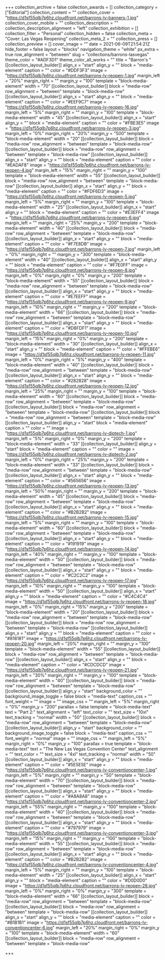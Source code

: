 +++
collection_archive = false
collection_awards = []
collection_category = ["Editorial"]
collection_content = ""
collection_cover = "https://d1sf55qlb7p6hz.cloudfront.net/barrons-lv-banners-1.jpg"
collection_cover_mobile = ""
collection_description = ""
collection_description_alignment = "left"
collection_exhibition = []
collection_filter = "Personal"
collection_hidden = false
collection_meta = "Cover: Las Vegas Reopening"
collection_meta_2 = ""
collection_press = []
collection_preview = []
cover_image = ""
date = 2021-06-09T21:54:21Z
hide_footer = false
layout = "blocks"
navigation_theme = "white"
px_extra = true
row_alignment = "between"
slug = "collections/barrons-lasvegas"
theme_color = "#ADF3D1"
theme_color_all_works = ""
title = "Barron's "
[[collection_layout_builder]]
align_x = "start"
align_y = ""
block = "media-element"
caption = ""
color = "#DDF3F3"
image = "https://d1sf55qlb7p6hz.cloudfront.net/barrons-lv-reopen-1.jpg"
margin_left = "20%"
margin_right = ""
margin_y = "100"
template = "block-media-element"
width = "70"
[[collection_layout_builder]]
block = "media-row"
row_alignment = "between"
template = "block-media-row"
[[collection_layout_builder]]
align_x = "start"
align_y = ""
block = "media-element"
caption = ""
color = "#EEF9C7"
image = "https://d1sf55qlb7p6hz.cloudfront.net/barrons-lv-reopen-16.jpg"
margin_left = "5%"
margin_right = ""
margin_y = "100"
template = "block-media-element"
width = "45"
[[collection_layout_builder]]
align_x = "start"
align_y = ""
block = "media-element"
caption = ""
color = "#FBE3E5"
image = "https://d1sf55qlb7p6hz.cloudfront.net/barrons-lv-reopen-3.jpg"
margin_left = "0%"
margin_right = "20%"
margin_y = "500"
template = "block-media-element"
width = "20"
[[collection_layout_builder]]
block = "media-row"
row_alignment = "between"
template = "block-media-row"
[[collection_layout_builder]]
block = "media-row"
row_alignment = "between"
template = "block-media-row"
[[collection_layout_builder]]
align_x = "start"
align_y = ""
block = "media-element"
caption = ""
color = "#EADAF8"
image = "https://d1sf55qlb7p6hz.cloudfront.net/barrons-lv-reopen-4.jpg"
margin_left = "15%"
margin_right = ""
margin_y = "100"
template = "block-media-element"
width = "55"
[[collection_layout_builder]]
block = "media-row"
row_alignment = "between"
template = "block-media-row"
[[collection_layout_builder]]
align_x = "start"
align_y = ""
block = "media-element"
caption = ""
color = "#FDF6D3"
image = "https://d1sf55qlb7p6hz.cloudfront.net/barrons-lv-reopen-5.jpg"
margin_left = "5%"
margin_right = ""
margin_y = "100"
template = "block-media-element"
width = "25"
[[collection_layout_builder]]
align_x = "start"
align_y = ""
block = "media-element"
caption = ""
color = "#E3EFF4"
image = "https://d1sf55qlb7p6hz.cloudfront.net/barrons-lv-reopen-6.jpg"
margin_left = ""
margin_right = "25%"
margin_y = "200"
template = "block-media-element"
width = "40"
[[collection_layout_builder]]
block = "media-row"
row_alignment = "between"
template = "block-media-row"
[[collection_layout_builder]]
align_x = "start"
align_y = ""
block = "media-element"
caption = ""
color = "#F7E8DB"
image = "https://d1sf55qlb7p6hz.cloudfront.net/barrons-lv-reopen-7.jpg"
margin_left = "0%"
margin_right = ""
margin_y = "300"
template = "block-media-element"
width = "40"
[[collection_layout_builder]]
align_x = "start"
align_y = ""
block = "media-element"
caption = ""
color = "#F7E0FF"
image = "https://d1sf55qlb7p6hz.cloudfront.net/barrons-lv-reopen-8.jpg"
margin_left = "0%"
margin_right = "0%"
margin_y = "200"
template = "block-media-element"
width = "55"
[[collection_layout_builder]]
block = "media-row"
row_alignment = "between"
template = "block-media-row"
[[collection_layout_builder]]
align_x = "start"
align_y = ""
block = "media-element"
caption = ""
color = "#E7EEFF"
image = "https://d1sf55qlb7p6hz.cloudfront.net/barrons-lv-reopen-9.jpg"
margin_left = "10%"
margin_right = ""
margin_y = "200"
template = "block-media-element"
width = "66"
[[collection_layout_builder]]
block = "media-row"
row_alignment = "between"
template = "block-media-row"
[[collection_layout_builder]]
align_x = "start"
align_y = ""
block = "media-element"
caption = ""
color = "#D8FDF1"
image = "https://d1sf55qlb7p6hz.cloudfront.net/barrons-lv-reopen-10.jpg"
margin_left = "15%"
margin_right = "0%"
margin_y = "200"
template = "block-media-element"
width = "30"
[[collection_layout_builder]]
align_x = "start"
align_y = ""
block = "media-element"
caption = ""
color = "#FFEBE6"
image = "https://d1sf55qlb7p6hz.cloudfront.net/barrons-lv-reopen-11.jpg"
margin_left = "0%"
margin_right = "5%"
margin_y = "400"
template = "block-media-element"
width = "40"
[[collection_layout_builder]]
block = "media-row"
row_alignment = "between"
template = "block-media-row"
[[collection_layout_builder]]
align_x = "start"
align_y = ""
block = "media-element"
caption = ""
color = "#282828"
image = "https://d1sf55qlb7p6hz.cloudfront.net/barrons-lv-reopen-12.jpg"
margin_left = "25%"
margin_right = ""
margin_y = "100"
template = "block-media-element"
width = "60"
[[collection_layout_builder]]
block = "media-row"
row_alignment = "between"
template = "block-media-row"
[[collection_layout_builder]]
block = "media-row"
row_alignment = "between"
template = "block-media-row"
[[collection_layout_builder]]
block = "media-row"
row_alignment = "between"
template = "block-media-row"
[[collection_layout_builder]]
align_y = "start"
block = "media-element"
caption = ""
color = ""
image = "https://d1sf55qlb7p6hz.cloudfront.net/barrons-lv-diptech-1.jpg"
margin_left = "5%"
margin_right = "0%"
margin_y = "200"
template = "block-media-element"
width = "33"
[[collection_layout_builder]]
align_y = "start"
block = "media-element"
caption = ""
color = ""
image = "https://d1sf55qlb7p6hz.cloudfront.net/barrons-lv-diptech-2.jpg"
margin_left = "0%"
margin_right = "25%"
margin_y = "200"
template = "block-media-element"
width = "33"
[[collection_layout_builder]]
block = "media-row"
row_alignment = "between"
template = "block-media-row"
[[collection_layout_builder]]
align_x = "start"
align_y = ""
block = "media-element"
caption = ""
color = "#565656"
image = "https://d1sf55qlb7p6hz.cloudfront.net/barrons-lv-reopen-13.jpg"
margin_left = "50%"
margin_right = ""
margin_y = "200"
template = "block-media-element"
width = "45"
[[collection_layout_builder]]
block = "media-row"
row_alignment = "between"
template = "block-media-row"
[[collection_layout_builder]]
align_x = "start"
align_y = ""
block = "media-element"
caption = ""
color = "#B2B2B2"
image = "https://d1sf55qlb7p6hz.cloudfront.net/barrons-lv-reopen-15.jpg"
margin_left = "5%"
margin_right = ""
margin_y = "100"
template = "block-media-element"
width = "60"
[[collection_layout_builder]]
block = "media-row"
row_alignment = "between"
template = "block-media-row"
[[collection_layout_builder]]
align_x = "start"
align_y = ""
block = "media-element"
caption = ""
color = "#191919"
image = "https://d1sf55qlb7p6hz.cloudfront.net/barrons-lv-reopen-14.jpg"
margin_left = "40%"
margin_right = ""
margin_y = "100"
template = "block-media-element"
width = "50"
[[collection_layout_builder]]
block = "media-row"
row_alignment = "between"
template = "block-media-row"
[[collection_layout_builder]]
align_x = "start"
align_y = ""
block = "media-element"
caption = ""
color = "#C2C2C2"
image = "https://d1sf55qlb7p6hz.cloudfront.net/barrons-lv-reopen-17.jpg"
margin_left = "10%"
margin_right = ""
margin_y = "100"
template = "block-media-element"
width = "50"
[[collection_layout_builder]]
align_x = "start"
align_y = ""
block = "media-element"
caption = ""
color = "#C4C4C4"
image = "https://d1sf55qlb7p6hz.cloudfront.net/barrons-lv-reopen-18.jpg"
margin_left = "0%"
margin_right = "15%"
margin_y = "200"
template = "block-media-element"
width = "20"
[[collection_layout_builder]]
block = "media-row"
row_alignment = "between"
template = "block-media-row"
[[collection_layout_builder]]
block = "media-row"
row_alignment = "between"
template = "block-media-row"
[[collection_layout_builder]]
align_x = "start"
align_y = ""
block = "media-element"
caption = ""
color = "#818181"
image = "https://d1sf55qlb7p6hz.cloudfront.net/barrons-lv-reopen-20.jpg"
margin_left = "20%"
margin_right = ""
margin_y = "100"
template = "block-media-element"
width = "55"
[[collection_layout_builder]]
block = "media-row"
row_alignment = "between"
template = "block-media-row"
[[collection_layout_builder]]
align_x = "start"
align_y = ""
block = "media-element"
caption = ""
color = "#CDCDCD"
image = "https://d1sf55qlb7p6hz.cloudfront.net/barrons-lv-reopen-21.jpg"
margin_left = "30%"
margin_right = ""
margin_y = "100"
template = "block-media-element"
width = "40"
[[collection_layout_builder]]
block = "media-row"
row_alignment = "between"
template = "block-media-row"
[[collection_layout_builder]]
align_y = "start"
background_color = ""
background_image_toggle = false
block = "media-text"
caption_css = ""
font_weight = ""
image = ""
image_css = ""
margin_left = "5%"
margin_right = "0%"
margin_y = "200"
parallax = false
template = "block-media-text"
text = "Part 2:"
text_alignment = "left"
text_color = ""
text_size = "10xl"
text_tracking = "normal"
width = "50"
[[collection_layout_builder]]
block = "media-row"
row_alignment = "between"
template = "block-media-row"
[[collection_layout_builder]]
align_y = "start"
background_color = ""
background_image_toggle = false
block = "media-text"
caption_css = ""
font_weight = "normal"
image = ""
image_css = ""
margin_left = "5%"
margin_right = "0%"
margin_y = "100"
parallax = true
template = "block-media-text"
text = "The New Las Vegas Convention Center"
text_alignment = ""
text_color = ""
text_size = "4xl"
text_tracking = "normal"
width = "50"
[[collection_layout_builder]]
align_x = "start"
align_y = ""
block = "media-element"
caption = ""
color = "#5E5E5E"
image = "https://d1sf55qlb7p6hz.cloudfront.net/barrons-lv-conventioncenter-1.jpg"
margin_left = "5%"
margin_right = ""
margin_y = "50"
template = "block-media-element"
width = "70"
[[collection_layout_builder]]
block = "media-row"
row_alignment = "between"
template = "block-media-row"
[[collection_layout_builder]]
align_x = "start"
align_y = ""
block = "media-element"
caption = ""
color = "#A8A8A8"
image = "https://d1sf55qlb7p6hz.cloudfront.net/barrons-lv-conventioncenter-2.jpg"
margin_left = "55%"
margin_right = ""
margin_y = "100"
template = "block-media-element"
width = "40"
[[collection_layout_builder]]
block = "media-row"
row_alignment = "between"
template = "block-media-row"
[[collection_layout_builder]]
align_x = "start"
align_y = ""
block = "media-element"
caption = ""
color = "#797979"
image = "https://d1sf55qlb7p6hz.cloudfront.net/barrons-lv-conventioncenter-3.jpg"
margin_left = "15%"
margin_right = ""
margin_y = "100"
template = "block-media-element"
width = "55"
[[collection_layout_builder]]
block = "media-row"
row_alignment = "between"
template = "block-media-row"
[[collection_layout_builder]]
align_x = "start"
align_y = ""
block = "media-element"
caption = ""
color = "#B2B2B2"
image = "https://d1sf55qlb7p6hz.cloudfront.net/barrons-lv-conventioncenter-4.jpg"
margin_left = "5%"
margin_right = ""
margin_y = "100"
template = "block-media-element"
width = "25"
[[collection_layout_builder]]
align_x = "start"
align_y = ""
block = "media-element"
caption = ""
color = "#D0D0D0"
image = "https://d1sf55qlb7p6hz.cloudfront.net/barrons-lv-reopen-28.jpg"
margin_left = "0%"
margin_right = "0%"
margin_y = "300"
template = "block-media-element"
width = "66"
[[collection_layout_builder]]
block = "media-row"
row_alignment = "between"
template = "block-media-row"
[[collection_layout_builder]]
block = "media-row"
row_alignment = "between"
template = "block-media-row"
[[collection_layout_builder]]
align_x = "start"
align_y = ""
block = "media-element"
caption = ""
color = "#B1B1B1"
image = "https://d1sf55qlb7p6hz.cloudfront.net/barrons-lv-conventioncenter-6.jpg"
margin_left = "20%"
margin_right = "0%"
margin_y = "100"
template = "block-media-element"
width = "60"
[[collection_layout_builder]]
block = "media-row"
row_alignment = "between"
template = "block-media-row"

+++
